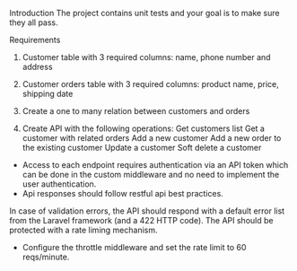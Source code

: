Introduction
The project contains unit tests and your goal is to make sure they all pass.

Requirements
1. Customer table with 3 required columns:
name, phone number and address

2. Customer orders table with 3 required columns:
product name, price, shipping date

3. Create a one to many relation between customers and orders

4. Create API with the following operations:
Get customers list
Get a customer with related orders
Add a new customer
Add a new order to the existing customer
Update a customer
Soft delete a customer

* Access to each endpoint requires authentication via an API token which can be done in the custom middleware and no need to implement the user authentication.
* Api responses should follow restful api best practices.

In case of validation errors, the API should respond with a default error list from the Laravel framework (and a 422 HTTP code). The API should be protected with a rate liming mechanism.
* Configure the throttle middleware and set the rate limit to 60 reqs/minute.
